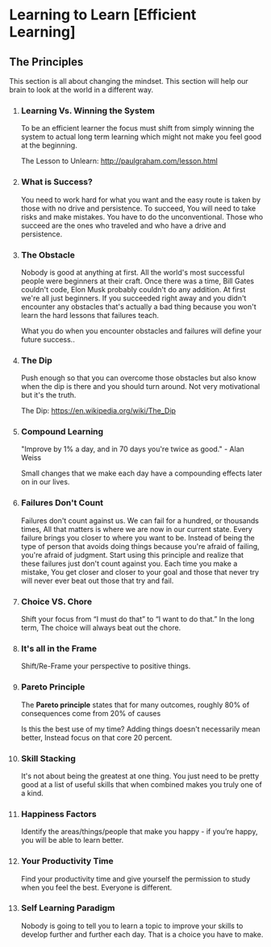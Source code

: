 # Learning to Learn [Efficient Learning]



## The Principles

This section is all about changing the mindset. This section will help our brain to look at the world in a different way.

1. ### Learning Vs. Winning the System

   To be an efficient learner the focus must shift from simply winning the system to actual long term learning which might not make you feel good at the beginning.

   The Lesson to Unlearn: http://paulgraham.com/lesson.html

2. ### What is Success?

   You need to work hard for what you want and the easy route is taken by those with no drive and persistence. To succeed, You will need to take risks and make mistakes. You have to do the unconventional. Those who succeed are the ones who traveled and who have a drive and persistence.

   

3. ### The Obstacle 

   Nobody is good at anything at first. All the world's most successful people were beginners at their craft. Once there was a time, Bill Gates couldn't code, Elon Musk probably couldn't do any addition. At first we're all just beginners. If you succeeded right away and you didn't encounter any obstacles that's actually a bad thing because you won't learn the hard lessons that failures teach. 

   What you do when you encounter obstacles and failures will define your future success..

   

4. ### The Dip

     Push enough so that you can overcome those obstacles but also know when the dip is there and you should turn around. Not very motivational but  it's the truth. 

   The Dip: https://en.wikipedia.org/wiki/The_Dip

   

5. ### Compound Learning

   "Improve by 1% a day, and in 70 days you're twice as good." - Alan Weiss

   Small changes that we make each day have a compounding effects later on in our lives.

   

6. ### Failures Don't Count

   Failures don't count against us. We can fail for a hundred, or thousands times, All that matters is where we are now in our current state. Every failure brings you closer to where you want to be. Instead of being the type of person that avoids doing things because you're afraid of failing, you're afraid of judgment. Start using this principle and realize that these failures just don't count against you. Each time you make a mistake, You get closer and closer to your goal and those that never try will never ever beat out those that try and fail.

   

7. ### Choice VS. Chore

   Shift your focus from “I must do that” to “I want to do that.” In the long term, The choice will always beat out the chore.

   

8. ### It's all in the Frame

   Shift/Re-Frame your perspective to positive things.

   

9. ### Pareto Principle

   The **Pareto principle** states that for many outcomes, roughly 80% of consequences come from 20% of causes

   Is this the best use of my time? Adding things doesn't necessarily mean better, Instead focus on that core 20 percent.

   

10. ### Skill Stacking

    It's not about being the greatest at one thing. You just need to be pretty good at a list of useful skills that when combined makes you truly one of a kind.

    

11. ### Happiness Factors

    Identify the areas/things/people that make you happy - if you’re happy, you will be able to learn better.

    

12. ### Your Productivity Time

     Find your productivity time and give yourself the permission to study when you feel the best. Everyone is different.

    

13. ### Self Learning Paradigm

    Nobody is going to tell you to learn a topic to improve your skills to develop further and further each day. That is a choice you have to make. 

    



